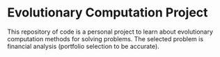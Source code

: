 # Evolutionary Computation Project

This repository of code is a personal project to learn about evolutionary computation methods for solving problems. The selected problem is financial analysis (portfolio selection to be accurate). 